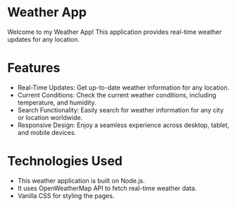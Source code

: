 # Weather App
Welcome to my Weather App! This application provides real-time weather updates for any location.

# Features
* Real-Time Updates: Get up-to-date weather information for any location.
* Current Conditions: Check the current weather conditions, including temperature, and humidity.
* Search Functionality: Easily search for weather information for any city or location worldwide.
* Responsive Design: Enjoy a seamless experience across desktop, tablet, and mobile devices.

# Technologies Used
* This weather application is built on Node.js.
* It uses OpenWeatherMap API to fetch real-time weather data.
* Vanilla CSS for styling the pages.